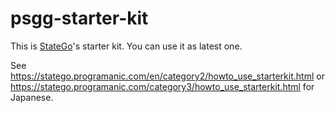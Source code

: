 # psgg-starter-kit

This is [StateGo](https://statago.programanic.com/)'s starter kit.
You can use it as latest one.

See https://statego.programanic.com/en/category2/howto_use_starterkit.html 
or https://statego.programanic.com/category3/howto_use_starterkit.html for Japanese.

